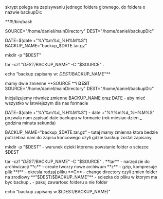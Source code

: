 skrypt polega na zapisywaniu jednego foldera glownego, do foldera o nazwie backupDic

**#!/bin/bash

SOURCE="/home/daniel/mainDirectory"
DEST="/home/daniel/backupDic"

DATE=$(date +"%Y%m%d_%H%M%S")
BACKUP_NAME="backup_$DATE.tar.gz"

mkdir -p "$DEST"

tar -czf "$DEST/$BACKUP_NAME" -C "$SOURCE" .

echo "backup zapisany w: $DEST/$BACKUP_NAME"**



mamy dwie zmienne **SOURCE **i **DEST**
SOURCE="/home/daniel/mainDirectory"
DEST="/home/daniel/backupDic"

inicjalizujemy również zmienne BACKUP_NAME oraz DATE - aby mieć wszystko w latwiejszym dla nas formacie

DATE=$(date +"%Y%m%d_%H%M%S") - date +"%Y%m%d_%H%M%S" pozwala nam zapisać date backupu w formacie (rok miesiac dzien _ godzina minuta sekunda)

BACKUP_NAME="backup_$DATE.tar.gz" - tutaj mamy zmienna ktora bedzie potrzebna nam do zapisu koncowego czyli gdzie backup zostal zapisany

mkdir -p "$DEST" - warunek dzieki ktoremu powstanie folder o sciezce $DEST 

tar -czf "$DEST/$BACKUP_NAME" -C "$SOURCE" . 
**tar** - narzędzie do archiwizacji
**c** - create tworzy nowe archiwum
**z** - gzip, kompresuje plik
**f** - okresla rodzaj pliku
**C** - change directory czyli zmien folder na zrodlowy
**"$DEST/$BACKUP_NAME"** - sciezka do pliku w ktorym ma byc backup
**.** - pakuj zawartosc folderu a nie folder

echo "backup zapisany w $(DEST/BACKUP_NAME)"
